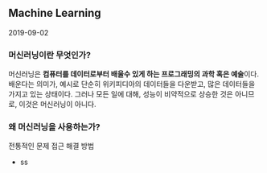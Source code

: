 <h2>Machine Learning</h2>
<p>2019-09-02</p>
<h3>머신러닝이란 무엇인가?</h3>
<p>머신러닝은 <strong>컴퓨터를 데이터로부터 배울수 있게 하는 프로그래밍의 과학 혹은 예술</strong>이다.
배운다는 의미가, 예시로 단순히 위키피디아의 데이터들을 다운받고, 많은 데이터들을 가지고 있는 상태이다. 그러나 모든 일에 대해, 성능이 비약적으로 상승한 것은 아니므로, 이것은 머신러닝이 아니다.
</p>
<h3>왜 머신러닝을 사용하는가?</h3>
<p>전통적인 문제 접근 해결 방법</p>
<ul>
	<li>ss</li>
</ul>